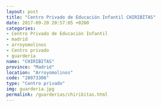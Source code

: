 ```yaml
---
layout: post
title: "Centro Privado de Educación Infantil CHIRIBITAS"
date: 2017-09-20 20:57:05 +0200
categories:
- Centro Privado de Educación Infantil
- madrid
- arroyomolinos
- Centro privado
- guarderia
name: "CHIRIBITAS"
province: "Madrid"
location: "Arroyomolinos"
code: "28073306"
type: "Centro privado"
img: guarderia.jpg
permalink: /guarderias/chiribitas.html
---
```

